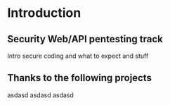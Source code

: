 # Introduction

## Security Web/API pentesting track

Intro secure coding and what to expect and stuff

## Thanks to the following projects
asdasd
asdasd
asdasd
